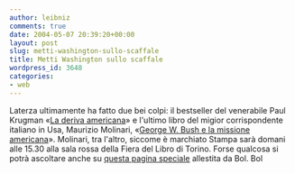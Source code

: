 ```yaml
---
author: leibniz
comments: true
date: 2004-05-07 20:39:20+00:00
layout: post
slug: metti-washington-sullo-scaffale
title: Metti Washington sullo scaffale
wordpress_id: 3648
categories:
- web
---
```


Laterza ultimamente ha fatto due bei colpi: il bestseller del venerabile Paul Krugman «[La deriva americana](http://www.laterza.it/libri/pub_frase.asp?isbn=8842072524)» e l'ultimo libro del migior corrispondente italiano in Usa, Maurizio Molinari, «[George W. Bush e la missione americana](http://www.ita-bol.com/bol/main.jsp?action=bolscheda&ean=978884207308)». Molinari, tra l'altro, siccome è marchiato Stampa sarà domani alle 15.30 alla sala rossa della Fiera del Libro di Torino. Forse qualcosa si potrà ascoltare anche su [questa pagina speciale](http://bol-support.ita-bol.com/bol/fieratorino2004/index.htm) allestita da Bol.
Bol
